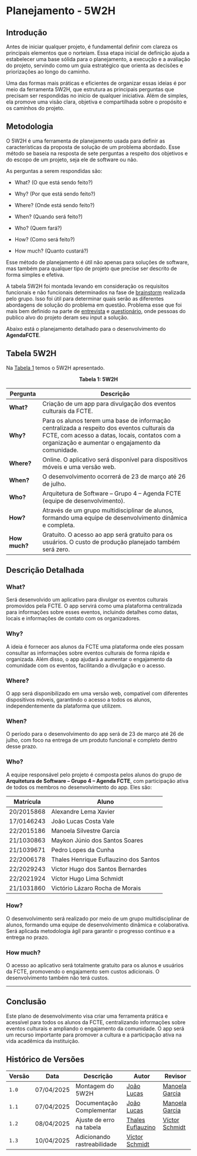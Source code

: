 # Planejamento - 5W2H

## Introdução
Antes de iniciar qualquer projeto, é fundamental definir com clareza os principais elementos que o norteiam. Essa etapa inicial de definição ajuda a estabelecer uma base sólida para o planejamento, a execução e a avaliação do projeto, servindo como um guia estratégico que orienta as decisões e priorizações ao longo do caminho.

Uma das formas mais práticas e eficientes de organizar essas ideias é por meio da ferramenta 5W2H, que estrutura as principais perguntas que precisam ser respondidas no início de qualquer iniciativa. Além de simples, ela promove uma visão clara, objetiva e compartilhada sobre o propósito e os caminhos do projeto.

## Metodologia
O 5W2H é uma ferramenta de planejamento usada para definir as características da proposta de solução de um problema abordado. Esse método se baseia na resposta de sete perguntas a respeito dos objetivos e do escopo de um projeto, seja ele de software ou não.

As perguntas a serem respondidas são:

- What? (O que está sendo feito?)

- Why? (Por que está sendo feito?)

- Where? (Onde está sendo feito?)

- When? (Quando será feito?)

- Who? (Quem fará?)

- How? (Como será feito?)

- How much? (Quanto custará?)

Esse método de planejamento é útil não apenas para soluções de software, mas também para qualquer tipo de projeto que precise ser descrito de forma simples e efetiva.

A tabela 5W2H foi montada levando em consideração os requisitos funcionais e não funcionais determinados na fase de [brainstorm](./Base/1.1.1.4.Brainstorming?id=brainstorming) realizada pelo grupo. Isso foi útil para determinar quais serão as diferentes abordagens de solução do problema em questão. Problema esse que foi mais bem definido na parte de [entrevista](./Base/1.1.5.1.Entrevista.md) e [questionário](./Base/1.1.5.2.Questionario.md), onde pessoas do publico alvo do projeto deram seu input a solução.

 Abaixo está o planejamento detalhado para o desenvolvimento do **AgendaFCTE**.

## Tabela 5W2H
Na [Tabela 1](#vwiih) temos o 5W2H apresentado.

<center>

<a id="vwiih">**Tabela 1: 5W2H**</a>

</center>

| Pergunta       | Descrição                                                                                       |
|----------------|-------------------------------------------------------------------------------------------------|
| **What?**      | Criação de um app para divulgação dos eventos culturais da FCTE.                                |
| **Why?**       | Para os alunos terem uma base de informação centralizada a respeito dos eventos culturais da FCTE, com acesso a datas, locais, contatos com a organização e aumentar o engajamento da comunidade. |
| **Where?**     | Online. O aplicativo será disponível para dispositivos móveis e uma versão web.                |
| **When?**      | O desenvolvimento ocorrerá de 23 de março até 26 de julho.                                      |
| **Who?**       | Arquitetura de Software – Grupo 4 – Agenda FCTE (equipe de desenvolvimento).                    |
| **How?**       | Através de um grupo multidisciplinar de alunos, formando uma equipe de desenvolvimento dinâmica e completa. |
| **How much?**  | Gratuito. O acesso ao app será gratuito para os usuários. O custo de produção planejado também será zero.                                    |

## Descrição Detalhada

### **What?**  
Será desenvolvido um aplicativo para divulgar os eventos culturais promovidos pela FCTE. O app servirá como uma plataforma centralizada para informações sobre esses eventos, incluindo detalhes como datas, locais e informações de contato com os organizadores.

### **Why?**  
A ideia é fornecer aos alunos da FCTE uma plataforma onde eles possam consultar as informações sobre eventos culturais de forma rápida e organizada. Além disso, o app ajudará a aumentar o engajamento da comunidade com os eventos, facilitando a divulgação e o acesso.

### **Where?**  
O app será disponibilizado em uma versão web, compatível com diferentes dispositivos móveis, garantindo o acesso a todos os alunos, independentemente da plataforma que utilizem.

### **When?**  
O período para o desenvolvimento do app será de 23 de março até 26 de julho, com foco na entrega de um produto funcional e completo dentro desse prazo.

### **Who?**  
A equipe responsável pelo projeto é composta pelos alunos do grupo de **Arquitetura de Software – Grupo 4 – Agenda FCTE**, com participação ativa de todos os membros no desenvolvimento do app. Eles são:

| Matrícula   | Aluno                                      |
|-------------|--------------------------------------------|
| 20/2015868  | Alexandre Lema Xavier                      |
| 17/0146243  | João Lucas Costa Vale                      |
| 22/2015186  | Manoela Silvestre Garcia                   |
| 21/1030863  | Maykon Júnio dos Santos Soares            |
| 21/1039671  | Pedro Lopes da Cunha                      |
| 22/2006178  | Thales Henrique Euflauzino dos Santos     |
| 22/2029243  | Victor Hugo dos Santos Bernardes          |
| 22/2021924  | Víctor Hugo Lima Schmidt                  |
| 21/1031860  | Victório Lázaro Rocha de Morais           |


### **How?**  
O desenvolvimento será realizado por meio de um grupo multidisciplinar de alunos, formando uma equipe de desenvolvimento dinâmica e colaborativa. Será aplicada metodologia ágil para garantir o progresso contínuo e a entrega no prazo.

### **How much?**  
O acesso ao aplicativo será totalmente gratuito para os alunos e usuários da FCTE, promovendo o engajamento sem custos adicionais. O desenvolvimento também não terá custos.

---

## Conclusão

Este plano de desenvolvimento visa criar uma ferramenta prática e acessível para todos os alunos da FCTE, centralizando informações sobre eventos culturais e ampliando o engajamento da comunidade. O app será um recurso importante para promover a cultura e a participação ativa na vida acadêmica da instituição.

## Histórico de Versões

| Versão | Data       | Descrição             | Autor                                         | Revisor                                     |
|--------|------------|-----------------------|-----------------------------------------------|---------------------------------------------|
| `1.0`    | 07/04/2025 | Montagem do 5W2H  | [João Lucas](https://github.com/joaolucas102) | [Manoela Garcia](https://github.com/manu-sgc)  |
| `1.1`    | 07/04/2025 | Documentação Complementar  | [João Lucas](https://github.com/joaolucas102) | [Manoela Garcia](https://github.com/manu-sgc)  |
| `1.2`    | 08/04/2025 | Ajuste de erro na tabela | [Thales Euflauzino](https://github.com/thaleseuflauzino) | [Víctor Schmidt](https://github.com/moonshinerd) |
| `1.3`    | 10/04/2025 | Adicionando rastreabilidade | [Víctor Schmidt](https://github.com/moonshinerd) |  |